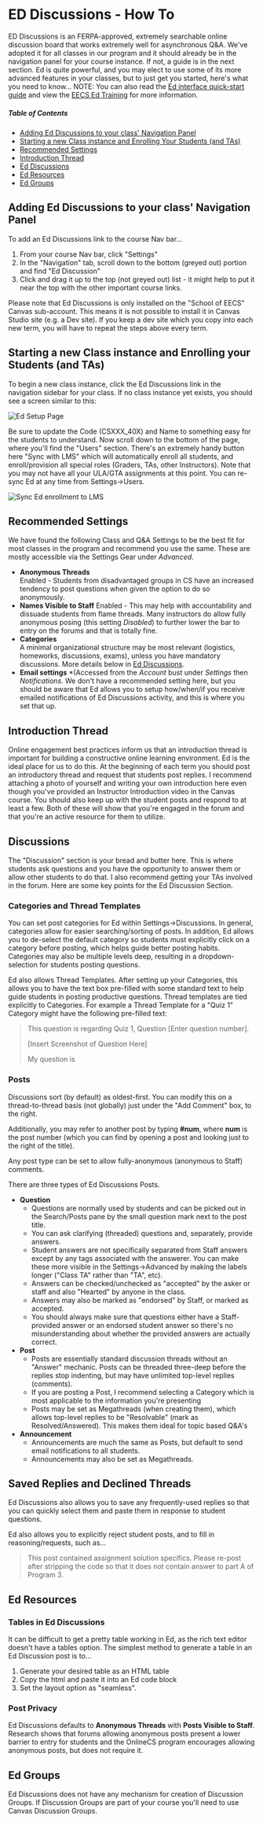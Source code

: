 # ED Discussions - How To

ED Discussions is an FERPA-approved, extremely searchable online discussion board that works extremely well for asynchronous Q&A.  We've adopted it for all classes in our program and it should already be in the navigation panel for your course instance.  If not, a guide is in the next section.
Ed is quite powerful, and you may elect to use some of its more advanced features in your classes, but to just get you started, here's what you need to know...
NOTE: You can also read the [Ed interface quick-start guide](https://edstem.org/quickstart/ed-discussion.pdf) and view the [EECS Ed Training](https://media.oregonstate.edu/media/t/1_lsr8orcb) for more information.

##### Table of Contents

- [Adding Ed Discussions to your class' Navigation Panel](#AddNavPanel)
- [Starting a new Class instance and Enrolling Your Students (and TAs)](#StartInstance)
- [Recommended Settings](#RecSettings)  
- [Introduction Thread](#IntroThread)  
- [Ed Discussions](#Discussions)  
- [Ed Resources](#Resources)
- [Ed Groups](#Groups)

<a name='AddNavPanel'/>

## Adding Ed Discussions to your class' Navigation Panel

To add an Ed Discussions link to the course Nav bar…

1. From your course Nav bar, click "Settings"
2. In the "Navigation" tab, scroll down to the bottom (greyed out) portion and find "Ed Discussion"
3. Click and drag it up to the top (not greyed out) list - it might help to put it near the top with the other important course links.

Please note that Ed Discussions is only installed on the "School of EECS" Canvas sub-account. This means it is not possible to install it in Canvas Studio site (e.g. a Dev site). If you keep a dev site which you copy into each new term, you will have to repeat the steps above every term.

<a name='StartInstance'/>

## Starting a new Class instance and Enrolling your Students (and TAs)

To begin a new class instance, click the Ed Discussions link in the navigation sidebar for your class. If no class instance yet exists, you should see a screen similar to this:

![Ed Setup Page](images/EdSetup.png "Ed Setup Page")

Be sure to update the Code (CSXXX_40X) and Name to something easy for the students to understand. Now scroll down to the bottom of the page, where you'll find the "Users" section. There's an extremely handy button here "Sync with LMS" which will automatically enroll all students, and enroll/provision all special roles (Graders, TAs, other Instructors). Note that you may not have all your ULA/GTA assignments at this point. You can re-sync Ed at any time from Settings->Users.

![Sync Ed enrollment to LMS](images/EdSync.png "Sync Ed enrollment to LMS")

<a name='RecSettings'/>

## Recommended Settings

We have found the following Class and Q&A Settings to be the best fit for most classes in the program and recommend you use the same. These are mostly accessible via the Settings Gear under _Advanced_.

- **Anonymous Threads**  
  Enabled - Students from disadvantaged groups in CS have an increased tendency to post questions when given the option to do so anonymously.
- **Names Visible to Staff**
  Enabled - This may help with accountability and dissuade students from flame threads. Many instructors do allow fully anonymous posing (this setting _Disabled_) to further lower the bar to entry on the forums and that is totally fine.
- **Categories**  
  A minimal organizational structure may be most relevant (logistics, homeworks, discussions, exams), unless you have mandatory discussions. More details below in [Ed Discussions](#Discussions).
- **Email settings** *(Accessed from the _Account_ bust under _Settings_ then _Notifications_.
  We don't have a recommended setting here, but you should be aware that Ed allows you to setup how/when/if you receive emailed notifications of Ed Discussions activity, and this is where you set that up.

<a name='IntroThread'/>

## Introduction Thread

Online engagement best practices inform us that an introduction thread is important for building a constructive online learning environment.  Ed is the ideal place for us to do this. At the beginning of each term you should post an introductory thread and request that students post replies.  I recommend attaching a photo of yourself and writing your own introduction here even though you've provided an Instructor Introduction video in the Canvas course.  You should also keep up with the student posts and respond to at least a few. Both of these will show that you're engaged in the forum and that you're an active resource for them to utilize.

<a name='Discussions'/>

## Discussions

The "Discussion" section is your bread and butter here. This is where students ask questions and you have the opportunity to answer them or allow other students to do that. I also recommend getting your TAs involved in the forum.  Here are some key points for the Ed Discussion Section.

### Categories and Thread Templates

You can set post categories for Ed within Settings->Discussions. In general, categories allow for easier searching/sorting of posts. In addition, Ed allows you to de-select the default category so students must explicitly click on a category before posting, which helps guide better posting habits. Categories may also be multiple levels deep, resulting in a dropdown-selection for students posting questions.

Ed also allows Thread Templates. After setting up your Categories, this allows you to have the text box pre-filled with some standard text to help guide students in posting productive questions.  Thread templates are tied explicitly to Categories.  For example a Thread Template for a "Quiz 1" Category might have the following pre-filled text:

> This question is regarding Quiz 1, Question [Enter question number].
>
> [Insert Screenshot of Question Here]
>
> My question is 

### Posts

Discussions sort (by default) as oldest-first. You can modify this on a thread-to-thread basis (not globally) just under the "Add Comment" box, to the right.

Additionally, you may refer to another post by typing **#num**, where **num** is the post number (which you can find by opening a post and looking just to the right of the title).

Any post type can be set to allow fully-anonymous (anonymous to Staff) comments.

There are three types of Ed Discussions Posts.

- **Question**  
  - Questions are normally used by students and can be picked out in the Search/Posts pane by the small question mark next to the post title.
  - You can ask clarifying (threaded) questions and, separately, provide answers.
  - Student answers are not specifically separated from Staff answers except by any tags associated with the answerer. You can make these more visible in the Settings->Advanced by making the labels longer ("Class TA" rather than "TA", etc).
  - Answers can be checked/unchecked as "accepted" by the asker or staff and also "Hearted" by anyone in the class.
  - Answers may also be marked as "endorsed" by Staff, or marked as accepted.
  - You should always make sure that questions either have a Staff-provided answer or an endorsed student answer so there's no misunderstanding about whether the provided answers are actually correct.
- **Post**  
  - Posts are essentially standard discussion threads without an "Answer" mechanic. Posts can be threaded three-deep before the replies stop indenting, but may have unlimited top-level replies (comments).
  - If you are posting a Post, I recommend selecting a Category which is most applicable to the information you're presenting
  - Posts may be set as Megathreads (when creating them), which allows top-level replies to be "Resolvable" (mark as Resolved/Answered). This makes them ideal for topic based Q&A's
- **Announcement**  
  - Announcements are much the same as Posts, but default to send email notifications to all students.
  - Announcements may also be set as Megathreads.

## Saved Replies and Declined Threads

Ed Discussions also allows you to save any frequently-used replies so that you can quickly select them and paste them in response to student questions.

Ed also allows you to explicitly reject student posts, and to fill in reasoning/requests, such as...

> This post contained assignment solution specifics. Please re-post after stripping the code so that it does not contain answer to part A of Program 3.

<a name='Resources'/>

## Ed Resources

### Tables in Ed Discussions

It can be difficult to get a pretty table working in Ed, as the rich text editor doesn't have a tables option. The simplest method to generate a table in an Ed Discussion post is to...
1. Generate your desired table as an HTML table
2. Copy the html and paste it into an Ed code block
3. Set the layout option as "seamless".

### Post Privacy

Ed Discussions defaults to **Anonymous Threads** with **Posts Visible to Staff**.  Research shows that forums allowing anonymous posts present a lower barrier to entry for students and the OnlineCS program encourages allowing anonymous posts, but does not require it.

<a name='Groups'/>

## Ed Groups

Ed Discussions does not have any mechanism for creation of Discussion Groups. If Discussion Groups are part of your course you'll need to use Canvas Discussion Groups.
